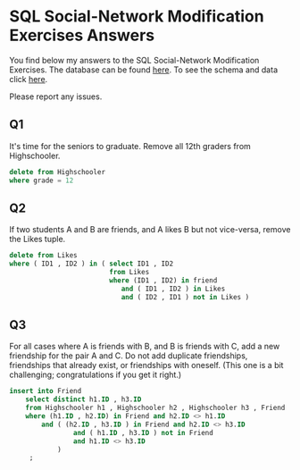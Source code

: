 
# SQL Social-Network Modification Exercises Answers

You find below my answers to the SQL Social-Network Modification Exercises. 
The database can be found [here][1]. 
To see the schema and data click [here][2]. 

Please report any issues.

## Q1

It's time  for  the seniors to graduate. Remove all 12th graders from Highschooler.

```sql
delete from Highschooler
where grade = 12
```

## Q2

If two  students  A and B are friends, and A likes B but not vice-versa, remove the Likes tuple.

```sql
delete from Likes
where ( ID1 , ID2 ) in ( select ID1 , ID2 
						 from Likes
						 where (ID1 , ID2) in friend 
						 	and ( ID1 , ID2 ) in Likes
						 	and ( ID2 , ID1 ) not in Likes )
```

## Q3


For all cases where A is friends with B, and B is friends with C, add a new friendship for the pair A and C. Do not add duplicate friendships, friendships that already exist, or friendships with oneself. (This one is a bit challenging; congratulations if you get it right.)

```sql
insert into Friend
	select distinct h1.ID , h3.ID
	from Highschooler h1 , Highschooler h2 , Highschooler h3 , Friend
	where (h1.ID , h2.ID) in Friend and h2.ID <> h1.ID 
		and ( (h2.ID , h3.ID ) in Friend and h2.ID <> h3.ID 
				and ( h1.ID , h3.ID ) not in Friend 
				and h1.ID <> h3.ID 
			)
	 ;
```



[1]: sql-schemas/rating.sql
[2]: http://cs.stanford.edu/people/widom/